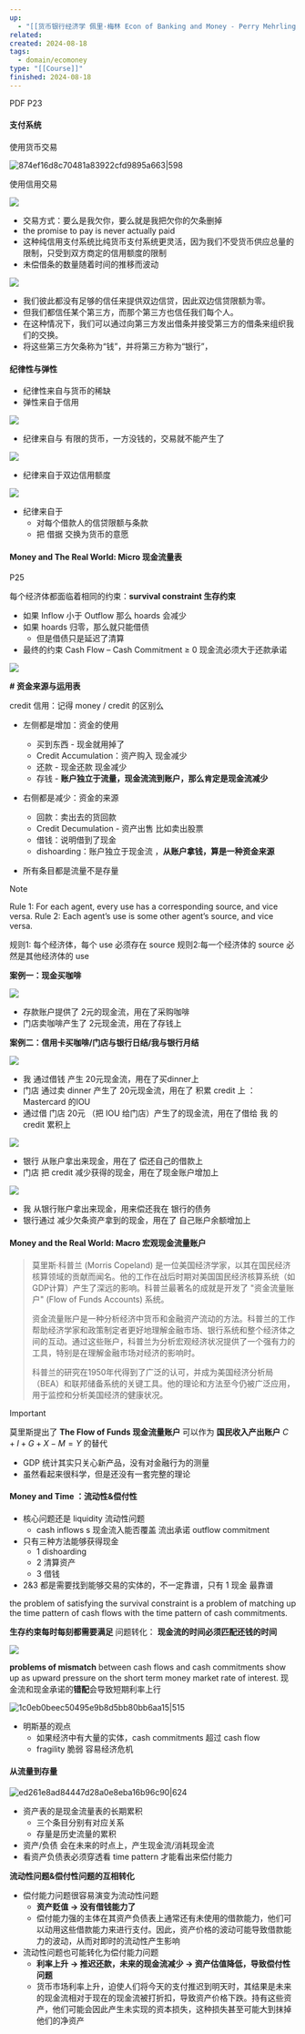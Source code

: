 ```yaml
---
up:
  - "[[货币银行经济学 佩里·梅林 Econ of Banking and Money - Perry Mehrling(course)]]"
related: 
created: 2024-08-18
tags:
  - domain/ecomoney
type: "[[Course]]"
finished: 2024-08-18
---
```


PDF 
P23

#### 支付系统

使用货币交易

![874ef16d8c70481a83922cfd9895a663|598](https://s1.vika.cn/space/2024/08/12/874ef16d8c70481a83922cfd9895a663)


使用信用交易

![](https://s1.vika.cn/space/2024/08/12/6daea69762924d9e8c3f6ab1b5785f47)

- 交易方式：要么是我欠你，要么就是我把欠你的欠条删掉
- the promise to pay is never actually paid
- 这种纯信用支付系统比纯货币支付系统更灵活，因为我们不受货币供应总量的限制，只受到双方商定的信用额度的限制
- 未偿借条的数量随着时间的推移而波动


![](https://s1.vika.cn/space/2024/08/12/231f461767ce4d939beb35b71e113de0)


- 我们彼此都没有足够的信任来提供双边信贷，因此双边信贷限额为零。
- 但我们都信任某个第三方，而那个第三方也信任我们每个人。
- 在这种情况下，我们可以通过向第三方发出借条并接受第三方的借条来组织我们的交换。
- 将这些第三方欠条称为“钱”，并将第三方称为“银行”，

#### 纪律性与弹性

- 纪律性来自与货币的稀缺
- 弹性来自于信用

![](https://s1.vika.cn/space/2024/08/12/ae5bd52ec103480a82c3c05355fd29fc)

- 纪律来自与 有限的货币，一方没钱的，交易就不能产生了

![](https://s1.vika.cn/space/2024/08/12/4722867319324204b3fce34ddd0e8c8f)

- 纪律来自于双边信用额度

![](https://s1.vika.cn/space/2024/08/12/edda5893b28347548801e6420bcc8eed)


- 纪律来自于
	- 对每个借款人的信贷限额与条款
	- 把 借据 交换为货币的意愿


#### Money and The Real World: Micro 现金流量表

P25


 每个经济体都面临着相同的约束：**survival constraint 生存约束**
- 如果 Inflow 小于 Outflow 那么 hoards 会减少
- 如果 hoards 归零，那么就只能借债
	- 但是借债只是延迟了清算
- 最终的约束 Cash Flow – Cash Commitment ≥ 0 现金流必须大于还款承诺


![](https://s1.vika.cn/space/2024/08/18/a2e249a0d9b444089d629a3568fa11a6)


**# 资金来源与运用表**

credit 信用：记得 money / credit 的区别么



- 左侧都是增加：资金的使用
	- 买到东西 - 现金就用掉了
	- Credit Accumulation：资产购入 现金减少
	- 还款 - 现金还款 现金减少
	- 存钱 - **账户独立于流量，现金流流到账户，那么肯定是现金流减少**
- 右侧都是减少：资金的来源
	- 回款：卖出去的货回款
	- Credit Decumulation -  资产出售 比如卖出股票
	- 借钱：说明借到了现金
	- dishoarding：账户独立于现金流 ，**从账户拿钱，算是一种资金来源**

- 所有条目都是流量不是存量


> [!NOTE]
> Rule 1: For each agent, every use has a corresponding source, and vice versa.
> Rule 2: Each agent’s use is some other agent’s source, and vice versa.
> 
> 规则1: 每个经济体，每个 use 必须存在 source
> 规则2:每一个经济体的 source 必然是其他经济体的 use


**案例一：现金买咖啡**

![](https://s1.vika.cn/space/2024/08/18/c2ccf057face4d4abd8464f2351eb8ca)

- 存款账户提供了 2元的现金流，用在了采购咖啡
- 门店卖咖啡产生了 2元现金流，用在了存钱上


**案例二：信用卡买咖啡/门店与银行日结/我与银行月结**

![](https://s1.vika.cn/space/2024/08/18/a6f65c5c559748629f8f97bfa1da7b4c)

- 我 通过借钱 产生 20元现金流，用在了买dinner上
- 门店 通过卖 dinner 产生了 20元现金流，用在了 积累 credit 上 ：Mastercard 的IOU
- 通过借 门店 20元 （把 IOU 给门店）产生了的现金流，用在了借给 我 的 credit 累积上


![](https://s1.vika.cn/space/2024/08/18/3da2fcbfbd984882b396b66f4eddca46)

- 银行 从账户拿出来现金，用在了 偿还自己的借款上
- 门店 把 credit 减少获得的现金，用在了现金账户增加上

![](https://s1.vika.cn/space/2024/08/18/c27b0897683944d5b026b81676eeea94)

- 我 从银行账户拿出来现金，用来偿还我在 银行的债务
- 银行通过 减少欠条资产拿到的现金，用在了 自己账户余额增加上



#### Money and the Real World: Macro 宏观现金流量账户

>莫里斯·科普兰 (Morris Copeland) 是一位美国经济学家，以其在国民经济核算领域的贡献而闻名。他的工作在战后时期对美国国民经济核算系统（如GDP计算）产生了深远的影响。科普兰最著名的成就是开发了 "资金流量账户" (Flow of Funds Accounts) 系统。
>
>资金流量账户是一种分析经济中货币和金融资产流动的方法。科普兰的工作帮助经济学家和政策制定者更好地理解金融市场、银行系统和整个经济体之间的互动。通过这些账户，科普兰为分析宏观经济状况提供了一个强有力的工具，特别是在理解金融市场对经济的影响时。
>
>科普兰的研究在1950年代得到了广泛的认可，并成为美国经济分析局（BEA）和联邦储备系统的关键工具。他的理论和方法至今仍被广泛应用，用于监控和分析美国经济的健康状况。


> [!important] 
> 莫里斯提出了 **The Flow of Funds 现金流量账户** 可以作为  **国民收入产出账户** $C + I + G + X-M = Y$ 的替代

- GDP 统计其实只关心新产品，没有对金融行为的测量
- 虽然看起来很科学，但是还没有一套完整的理论


#### Money and Time ：流动性&偿付性


- 核心问题还是 liquidity 流动性问题
	- cash inflows s 现金流入能否覆盖 流出承诺 outflow commitment
- 只有三种方法能够获得现金
	- 1 dishoarding
	- 2 清算资产
	- 3 借钱
- 2&3 都是需要找到能够交易的实体的，不一定靠谱，只有 1 现金 最靠谱



the problem of satisfying the survival constraint is a problem of matching up the time pattern of cash flows with the time pattern of cash commitments. 

**生存约束每时每刻都需要满足**
问题转化：
**现金流的时间必须匹配还钱的时间**


![](https://s1.vika.cn/space/2024/08/18/dfa2d2a0356446fe9f333e15e4b8c348)


**problems of mismatch** between cash flows and cash commitments show up as upward pressure on the short term money market rate of interest.
现金流和现金承诺的**错配**会导致短期利率上行


![1c0eb0beec50495e9b8d5bb80bb6aa15|515](https://s1.vika.cn/space/2024/08/18/1c0eb0beec50495e9b8d5bb80bb6aa15)


- 明斯基的观点
	- 如果经济中有大量的实体，cash commitments 超过 cash flow 
	- fragility 脆弱 容易经济危机




#### 从流量到存量


![ed261e8ad84447d28a0e8eba16b96c90|624](https://s1.vika.cn/space/2024/08/18/ed261e8ad84447d28a0e8eba16b96c90)

- 资产表的是现金流量表的长期累积
	- 三个条目分别有对应关系
	- 存量是历史流量的累积
- 资产/负债 会在未来的时点上，产生现金流/消耗现金流
- 看资产负债表必须穿透看 time pattern 才能看出来偿付能力


**流动性问题&偿付性问题的互相转化**

- 偿付能力问题很容易演变为流动性问题
	- **资产贬值 -> 没有借钱能力了**
	- 偿付能力强的主体在其资产负债表上通常还有未使用的借款能力，他们可以动用这些借款能力来进行支付。因此，资产价格的波动可能导致借款能力的波动，从而对即时的流动性产生影响
- 流动性问题也可能转化为偿付能力问题
	- **利率上升 ->  推迟还款，未来的现金流减少 -> 资产估值降低，导致偿付性问题**
	- 货币市场利率上升，迫使人们将今天的支付推迟到明天时，其结果是未来的现金流相对于现在的现金流被打折扣，导致资产价格下跌。持有这些资产，他们可能会因此产生未实现的资本损失，这种损失甚至可能大到抹掉他们的净资产


